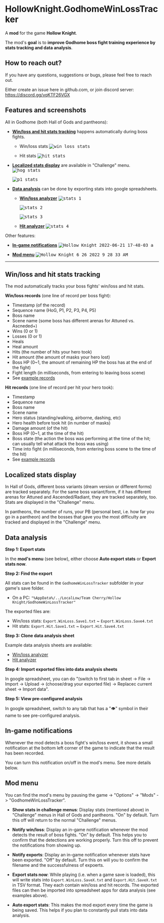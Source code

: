 # HollowKnight.GodhomeWinLossTracker

A **mod** for the game **Hollow Knight**.

The mod's **goal** is to **improve Godhome boss fight training experience by stats tracking and data analysis**.

## How to reach out?

If you have any questions, suggestions or bugs, please feel free to reach out.

Either create an issue here in github.com, or join discord server: https://discord.gg/vqKTF26VGX

## Features and screenshots

All in Godhome (both Hall of Gods and pantheons):
* [**Win/loss and hit stats tracking**](#winloss-and-hit-stats-tracking) happens automatically during boss fights.
  * Win/loss stats
    <kbd>![win_loss_stats](https://user-images.githubusercontent.com/14790745/178205066-a55fed00-2781-4d1c-add4-19cb3e1befc1.png)</kbd>

  * Hit stats
    <kbd>![hit_stats](https://user-images.githubusercontent.com/14790745/178205079-78a5285e-7a53-42a7-81f1-18fb1c7cf51d.png)</kbd>

* [**Localized stats display**](#localized-stats-display) are available in "Challenge" menu.
  <kbd>![hog_stats](https://user-images.githubusercontent.com/14790745/177464675-5db99441-65d8-4602-b30c-f38993e9f92d.png)</kbd>

  <kbd>![p1_stats](https://user-images.githubusercontent.com/14790745/177464694-32a143dd-b9a7-4421-a2a5-6a932e42d906.png)</kbd>

* [**Data analysis**](#data-analysis) can be done by exporting stats into google spreadsheets.
  * [**Win/loss analyzer**](https://docs.google.com/spreadsheets/d/1_hglw_48YHSVsaKsA3nuqnbMoC0DbbKKl-uB-i44FbM/edit#gid=668467742)
    <kbd>![stats_1](https://user-images.githubusercontent.com/14790745/178206742-7ddff7cc-1ab5-4fbb-8bfb-533627cae93c.png)</kbd>

    <kbd>![stats_2](https://user-images.githubusercontent.com/14790745/178206748-c86a4ce6-734c-4073-a5d6-8aa144b829e9.png)</kbd>

    <kbd>![stats_3](https://user-images.githubusercontent.com/14790745/178206759-2d83ce27-359a-4d2c-b587-c8c7d37a47aa.png)</kbd>

  * [**Hit analyzer**](https://docs.google.com/spreadsheets/d/1xsUuBEHeK0b4EGq_4CI5zIcj9u66XZsUfC3Oq_eTMAw/edit#gid=668467742)
    <kbd>![stats_4](https://user-images.githubusercontent.com/14790745/178206768-b99b3525-9ed5-406a-bbbc-be18495b0a71.png)</kbd>


Other features:
* [**In-game notifications**](#in-game-notifications)
  <kbd>![Hollow Knight 2022-06-21 17-48-03 a](https://user-images.githubusercontent.com/14790745/174921467-d980e3f8-1230-45ba-a8b9-acfed7b93d56.png)</kbd>

* [**Mod menu**](#mod-menu)
  <kbd>![Hollow Knight 6_26_2022 9_28_33 AM](https://user-images.githubusercontent.com/14790745/175827615-de51d8c0-44f0-4b66-83ab-aa3168c466d0.png)</kbd>


---


## Win/loss and hit stats tracking

The mod automatically tracks your boss fights' win/loss and hit stats.

**Win/loss records** (one line of record per boss fight):
* Timestamp (of the record)
* Sequence name (HoG, P1, P2, P3, P4, P5)
* Boss name
* Scene name (some boss has different arenas for Attuned vs. Ascneded+)
* Wins (0 or 1)
* Losses (0 or 1)
* Heals
* Heal amount
* Hits (the number of hits your hero took)
* Hit amount (the amount of masks your hero lost)
* Boss HP (0~1, the amount of remaining HP the boss has at the end of the fight)
* Fight length (in milliseconds, from entering to leaving boss scene)
* See [example records](https://docs.google.com/spreadsheets/d/1_hglw_48YHSVsaKsA3nuqnbMoC0DbbKKl-uB-i44FbM/edit?usp=sharing)

**Hit records** (one line of record per hit your hero took):
* Timestamp
* Sequence name
* Boss name
* Scene name
* Hero status (standing/walking, airborne, dashing, etc)
* Hero health before took hit (in number of masks)
* Damage amount (of the hit)
* Boss HP (0~1, at the time of the hit)
* Boss state (the action the boss was performing at the time of the hit; can usually tell what attack the boss was using)
* Time into fight (in milliseconds, from entering boss scene to the time of the hit)
* See [example records](https://docs.google.com/spreadsheets/d/1xsUuBEHeK0b4EGq_4CI5zIcj9u66XZsUfC3Oq_eTMAw/edit?usp=sharing)


## Localized stats display

In Hall of Gods, different boss variants (dream version or different forms) are tracked separately. For the same boss variant/form, if it has different arenas for Attuned and Ascended/Radiant, they are tracked separately, too. Stats are displayed in the "Challenge" menu.

In pantheons, the number of runs, your PB (personal best, i.e. how far you go in a pantheon) and the bosses that gave you the most difficulty are tracked and displayed in the "Challenge" menu.


## Data analysis

**Step 1: Export stats**

In the **mod's menu** (see below), either choose **Auto export stats** or **Export stats now**.

**Step 2: Find the export**

All stats can be found in the `GodhomeWinLossTracker` subfolder in your game's save folder.
* On a PC: `"%AppData%/../LocalLow/Team Cherry/Hollow Knight/GodhomeWinLossTracker"`

The exported files are:
* Win/loss stats: `Export.WinLoss.Save1.txt` ~ `Export.WinLoss.Save4.txt`
* Hit stats: `Export.Hit.Save1.txt` ~ `Export.Hit.Save4.txt`

**Step 3: Clone data analysis sheet**

Example data analysis sheets are available:
* [Win/loss analyzer](https://docs.google.com/spreadsheets/d/1_hglw_48YHSVsaKsA3nuqnbMoC0DbbKKl-uB-i44FbM/edit#gid=668467742)
* [Hit analyzer](https://docs.google.com/spreadsheets/d/1xsUuBEHeK0b4EGq_4CI5zIcj9u66XZsUfC3Oq_eTMAw/edit#gid=668467742)

**Step 4: Import exported files into data analysis sheets**

In google spreadsheet, you can do "(switch to first tab in sheet -> File -> Import -> Upload -> (choose/drag your exported file) -> Replacec current sheet -> Import data".

**Step 5: View pre-configured analysis**

In google spreadsheet, switch to any tab that has a "👁" symbol in their name to see pre-configured analysis.


## In-game notifications

Whenever the mod detects a boss fight's win/loss event, it shows a small notification at the bottom left corner of the game to indicate that the result has been recorded.

You can turn this notification on/off in the mod's menu. See more details below.


## Mod menu

You can find the mod's menu by pausing the game -> "Options" -> "Mods" -> "GodhomeWinLossTracker".

* **Show stats in challenge menus**: Display stats (mentioned above) in "Challenge" menus in Hall of Gods and pantheons. "On" by default. Turn this off will return to the normal "Challenge" menus.

* **Notify win/loss**: Display an in-game notification whenever the mod detects the result of boss fights. "On" by default. This helps you to confirm that the detections are working properly. Turn this off to prevent the notifications from showing up.

* **Notify exports**: Display an in-game notification whenever stats have been exported. "Off" by default. Turn this on will you to confirm the filename and the successfulness of expoerts.

* **Export stats now**: While playing (i.e. when a game save is loaded), this will write stats into `Export.WinLoss.SaveX.txt` and `Export.Hit.SaveX.txt` in TSV format. They each contain win/loss and hit records. The exported files can then be imported into spreadsheet apps for data analysis (see examples above).

* **Auto export stats**: This makes the mod export every time the game is being saved. This helps if you plan to constantly pull stats into data analysis.
